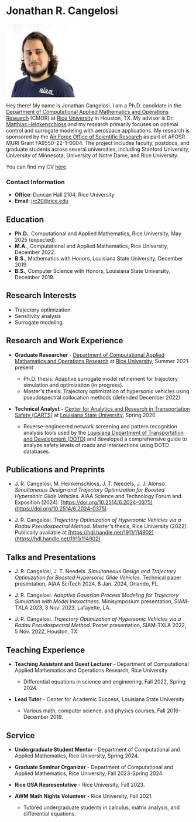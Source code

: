 # Jonathan R. Cangelosi 
<img align="center" width="200" height="200" src="photo.png">

Hey there! My name is Jonathan Cangelosi. I am a Ph.D. candidate in the
[Department of Computational Applied Mathematics and Operations Research](https://cmor.rice.edu/) (CMOR) at 
[Rice University](https://www.rice.edu/) in Houston, TX. My 
advisor is Dr. [Matthias Heinkenschloss](https://www.caam.rice.edu/~heinken/)
and my research primarily focuses on optimal control and surrogate modeling with aerospace applications.
My research is sponsored by the 
[Air Force Office of Scientific Research](https://www.afrl.af.mil/AFOSR/) as part of AFOSR MURI Grant FA9550-22-1-0004. The project includes faculty, postdocs, and graduate students across several universities, including Stanford University, University of Minnesota, University of Notre Dame, and Rice University.

You can find my CV [here](CV.pdf).

### Contact Information 
- **Office**: Duncan Hall 2104, Rice University
- **Email**: jrc20@rice.edu

## Education 
- **Ph.D.**, Computational and Applied Mathematics, Rice University, May 2025 (expected).
- **M.A.**, Computational and Applied Mathematics, Rice University, December 2022.
- **B.S.**, Mathematics with Honors, Louisiana State University, December 2019.
- **B.S.**, Computer Science with Honors, Louisiana State University, December 2019.

## Research Interests
- Trajectory optimization
- Sensitivity analysis
- Surrogate modeling

## Research and Work Experience
- **Graduate Researcher** - [Department of Computational Applied Mathematics and Operations Research](https://cmor.rice.edu/) at [Rice University](https://www.rice.edu/), Summer 2021-present
  - Ph.D. thesis: Adaptive surrogate model refinement for trajectory simulation and optimization (in progress).
  - Master's thesis: Trajectory optimization of hypersonic vehicles using pseudospectral collocation methods (defended December 2022).

- **Technical Analyst** - [Center for Analytics and Research in Transportation Safety (CARTS)](https://carts.lsu.edu/home) at [Louisiana State University](https://www.lsu.edu), Spring 2020
  - Reverse-engineered network screening and pattern recognition analysis tools used by the [Louisiana Department of Transportation and Development (DOTD)](http://www.dotd.la.gov/Pages/default.aspx) and developed a comprehensive guide to analyze safety levels of roads and intersections using DOTD databases.

## Publications and Preprints
- J. R. Cangelosi, M. Heinkenschloss, J. T. Needels, J. J. Alonso. _Simultaneous Design and Trajectory Optimization for Boosted Hypersonic Glide Vehicles_. AIAA Science and Technology Forum and Exposition (2024). [https://doi.org/10.2514/6.2024-0375](https://doi.org/10.2514/6.2024-0375)

- J. R. Cangelosi. _Trajectory Optimization of Hypersonic Vehicles via a Radau Pseudospectral Method_. Master's thesis, Rice University (2022). Publically available at [https://hdl.handle.net/1911/114902](https://hdl.handle.net/1911/114902)

## Talks and Presentations
- J. R. Cangelosi, J. T. Needels. _Simultaneous Design and Trajectory Optimization for Boosted Hypersonic Glide Vehicles_. Technical paper presentation, AIAA SciTech 2024, 8 Jan. 2024, Orlando, FL.

- J. R. Cangelosi. _Adaptive Gaussian Process Modeling for Trajectory Simulation with Model Inexactness_. Minisymposium presentation, SIAM-TXLA 2023, 3 Nov. 2023, Lafayette, LA.

- J. R. Cangelosi. _Trajectory Optimization of Hypersonic Vehicles via a Radau Pseudospectral Method_. Poster presentation, SIAM-TXLA 2022, 5 Nov. 2022, Houston, TX.

## Teaching Experience
- **Teaching Assistant and Guest Lecturer** - Department of Computational Applied Mathematics and Operations Research, Rice University
  - Differential equations in science and engineering, Fall 2022, Spring 2024.
 
- **Lead Tutor** - Center for Academic Success, Louisiana State University
  - Various math, computer science, and physics courses, Fall 2016-December 2019.

## Service
- **Undergraduate Student Mentor** - Department of Computational and Applied Mathematics, Rice University, Spring 2024.

- **Graduate Seminar Organizer** - Department of Computational and Applied Mathematics, Rice University, Fall 2023-Spring 2024.

- **Rice GSA Representative** - Rice University, Fall 2023.

- **AWM Math Nights Volunteer** - Rice University, Fall 2021.
  - Tutored undergraduate students in calculus, matrix analysis, and differential equations.
